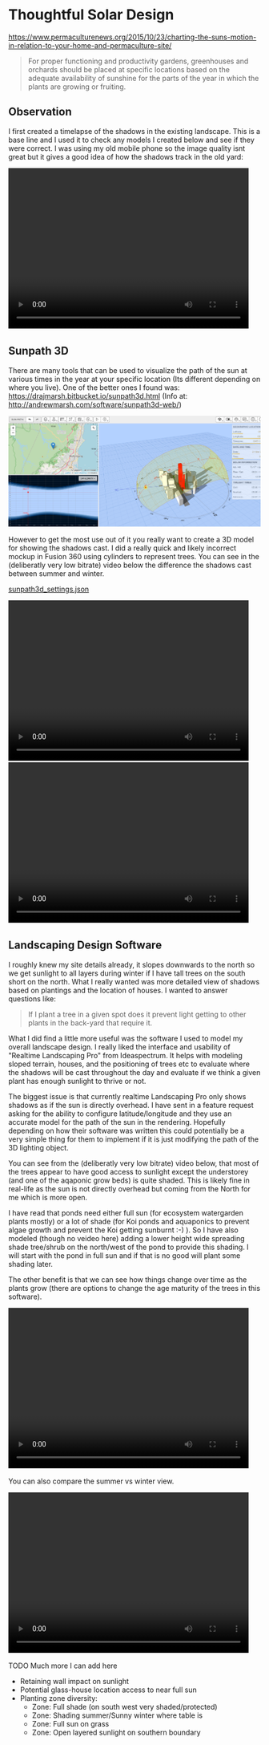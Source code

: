 # Thoughtful Solar Design

<https://www.permaculturenews.org/2015/10/23/charting-the-suns-motion-in-relation-to-your-home-and-permaculture-site/>

> For proper functioning and productivity gardens, greenhouses and orchards should be placed at specific locations based on the adequate availability of sunshine for the parts of the year in which the plants are growing or fruiting.


## Observation

I first created a timelapse of the shadows in the existing landscape. This is a base line and I used it to check any models I created below and see if they were correct. I was using my old mobile phone so the image quality isnt great but it gives a good idea of how the shadows track in the old yard:

<video width="480" height="320" controls="controls">
  <source src="timelapse.mp4" type="video/mp4">
</video>


## Sunpath 3D

There are many tools that can be used to visualize the path of the sun at various times in the year at your specific location (Its different depending on where you live). One of the better ones I found was: <https://drajmarsh.bitbucket.io/sunpath3d.html> (Info at: <http://andrewmarsh.com/software/sunpath3d-web/>)

![sunpath3d.png](sunpath3d.png)


However to get the most use out of it you really want to create a 3D model for showing the shadows cast. I did a really quick and likely incorrect mockup in Fusion 360 using cylinders to represent trees. You can see in the (deliberatly very low bitrate) video below the difference the shadows cast between summer and winter.

[sunpath3d_settings.json](sunpath3d_settings.json)

<video width="480" height="320" controls>
  <source src="summer_solstice_sunpath3d.mp4" type="video/mp4">
  Your browser does not support the video tag.
</video>


<video width="480" height="320" controls="controls">
  <source src="winter_solstice_sunpath3d.mp4" type="video/mp4">
  Your browser does not support the video tag.
</video>


## Landscaping Design Software

I roughly knew my site details already, it slopes downwards to the north so we get sunlight to all layers during winter if I have tall trees on the south short on the north. What I really wanted was more detailed view of shadows based on plantings and the location of houses. I wanted to answer questions like:

> If I plant a tree in a given spot does it prevent light getting to other plants in the back-yard that require it.

What I did find a little more useful was the software I used to model my overall landscape design. I really liked the interface and usability of "Realtime Landscaping Pro" from Ideaspectrum. It helps with modeling sloped terrain, houses, and the positioning of trees etc to evaluate where the shadows will be cast throughout the day and evaluate if we think a given plant has enough sunlight to thrive or not.

The biggest issue is that currently realtime Landscaping Pro only shows shadows as if the sun is directly overhead. I have sent in a feature request asking for the ability to configure latitude/longitude and they use an accurate model for the path of the sun in the rendering. Hopefully depending on how their software was written this could potentially be a very simple thing for them to implement if it is just modifying the path of the 3D lighting object.


You can see from the (deliberatly very low bitrate) video below, that most of the trees appear to have good access to sunlight except the understorey (and one of the aqaponic grow beds) is quite shaded. This is likely fine in real-life as the sun is not directly overhead but coming from the North for me which is more open.

I have read that ponds need either full sun (for ecosystem watergarden plants mostly) or a lot of shade (for Koi ponds and aquaponics to prevent algae growth and prevent the Koi getting sunburnt :-) ). So I have also modeled (though no veideo here) adding a lower height wide spreading shade tree/shrub on the north/west of the pond to provide this shading. I will start with the pond in full sun and if that is no good will plant some shading later.

The other benefit is that we can see how things change over time as the plants grow (there are options to change the age maturity of the trees in this software).

<video width="480" height="320" controls>
  <source src="summer_shadows.mp4" type="video/mp4">
  Your browser does not support the video tag.
</video>

You can also compare the summer vs winter view.

<video width="480" height="320" controls>
  <source src="winter_shadows.mp4" type="video/mp4">
  Your browser does not support the video tag.
</video>


TODO Much more I can add here
* Retaining wall impact on sunlight
* Potential glass-house location access to near full sun
* Planting zone diversity:
  * Zone: Full shade (on south west very shaded/protected)
  * Zone: Shading summer/Sunny winter where table is
  * Zone: Full sun on grass
  * Zone: Open layered sunlight on southern boundary
